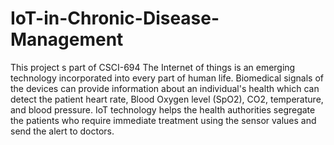 # IoT-in-Chronic-Disease-Management
This project s part of CSCI-694
The Internet of things is an emerging technology incorporated into every part of human life. Biomedical signals of the devices can provide information about an individual's health which can
detect the patient heart rate, Blood Oxygen level (SpO2), CO2, temperature, and blood pressure. IoT technology helps the health authorities
segregate the patients who require immediate treatment using the sensor values and send the alert to doctors. 
